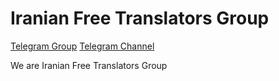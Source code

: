 # Iranian Free Translators Group

[Telegram Group](https://t.me/ftg_iran)
[Telegram Channel](https://t.me/free_translation)

We are Iranian Free Translators Group
